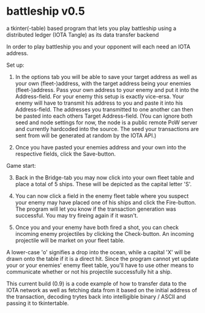 # battleship v0.5
a tkinter(-table) based program that lets you play battleship using a distributed ledger (IOTA Tangle) as its data transfer backend

In order to play battleship you and your opponent will each need an IOTA address.

Set up:

1) In the options tab you will be able to save your target address as well as your own (fleet-)address, with the target address being your enemies (fleet-)address. Pass your own address to your enemy and put it into the Address-field. For your enemy this setup is exactly vice-ersa. Your enemy will have to transmit his address to you and paste it into his Address-field. The addresses you transmitted to one another can then be pasted into each others Target Address-field. (You can ignore both seed and node settings for now, the node is a public remote PoW server and currently hardcoded into the source. The seed your transactions are sent from will be generated at random by the IOTA API.)

2) Once you have pasted  your enemies address and your own into the respective fields, click the Save-button.

Game start:

3) Back in the Bridge-tab you may now click into your own fleet table and place a total of 5 ships. These will be depicted as the capital letter 'S'.

4) You can now click a field in the enemy fleet table where you suspect your enemy may have placed one of his ships and click the Fire-button. The program will let you know if the transaction generation was successful. You may try fireing again if it wasn't.

5) Once you and your enemy have both fired a shot, you can check incoming enemy projectiles by clicking the Check-button. An incoming projectile will be market on your fleet table.


A lower-case 'o' signifies a drop into the ocean, while a capital 'X' will be drawn onto the table if it is a direct hit. Since the program cannot yet update your or your enemies' enemy fleet table, you'll have to use other means to communicate whether or not his projectile successfully hit a ship.

This current build (0.9) is a code example of how to transfer data to the IOTA network as well as fetching data from it based on the initial address of the transaction, decoding trytes back into intelligible binary / ASCII and passing it to tkintertable.
